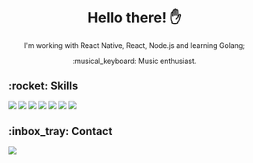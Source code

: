 <h1 align='center'>Hello there! ✋</h1>
<p align='center'>I'm working with React Native, React, Node.js and learning Golang;<p/>
<p align='center'>:musical_keyboard: Music enthusiast.<p/>
<h2>:rocket: Skills</h2>
<div>
  <img src='https://img.shields.io/badge/JavaScript-F7DF1E?style=for-the-badge&logo=javascript&logoColor=black'>
  <img src='https://img.shields.io/badge/TypeScript-007ACC?style=for-the-badge&logo=typescript&logoColor=white'>
  <img src='https://img.shields.io/badge/React-20232A?style=for-the-badge&logo=react&logoColor=61DAFB'>
  <img src='https://img.shields.io/badge/React_Native-20232A?style=for-the-badge&logo=react&logoColor=61DAFB'>
  <img src='https://img.shields.io/badge/HTML5-E34F26?style=for-the-badge&logo=html5&logoColor=white'>
  <img src='https://img.shields.io/badge/CSS3-1572B6?style=for-the-badge&logo=css3&logoColor=white'>
  <img src='https://img.shields.io/badge/Python-14354C?style=for-the-badge&logo=python&logoColor=white'>
</div>
<h2>:inbox_tray: Contact</h2>
<a href='https://www.linkedin.com/in/carlos-eduardo-101486126/'>
  <img src='https://img.shields.io/badge/LinkedIn-0077B5?style=for-the-badge&logo=linkedin&logoColor=white'>
</a>

